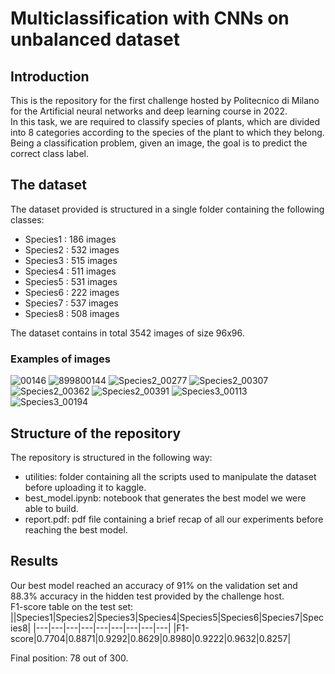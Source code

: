 # Multiclassification with CNNs on unbalanced dataset
## Introduction
This is the repository for the first challenge hosted by Politecnico di Milano for the Artificial neural networks and deep learning course in 2022.\
In this task, we are required to classify species of plants, which are
divided into 8 categories according to the species of the plant to which they belong. Being a classification
problem, given an image, the goal is to predict the correct class label.

## The dataset
The dataset provided is structured in a single folder containing the following classes:
- Species1 : 186 images
- Species2 : 532 images
- Species3 : 515 images
- Species4 : 511 images
- Species5 : 531 images
- Species6 : 222 images
- Species7 : 537 images
- Species8 : 508 images 


The dataset contains in total 3542 images of size 96x96.

### Examples of images

![00146](https://user-images.githubusercontent.com/62434812/204101912-fa4dae9c-49ac-4abe-b113-0fd52225473d.jpg)
![899800144](https://user-images.githubusercontent.com/62434812/204101929-0e9e3414-1054-4c6d-9a46-4068a20a92ed.jpg)
![Species2_00277](https://user-images.githubusercontent.com/62434812/204101943-8a07fd64-67c4-4852-82a7-988536e7b5e4.jpg)
![Species2_00307](https://user-images.githubusercontent.com/62434812/204101949-43b3dfd9-ac07-4ee4-a6d7-cfae08d4cbcf.jpg)
![Species2_00362](https://user-images.githubusercontent.com/62434812/204101969-837623c6-7c23-4f4d-ac99-6b7d0d8ad3b7.jpg)
![Species2_00391](https://user-images.githubusercontent.com/62434812/204101976-68afcfc5-4700-46bd-ad5b-f3b994f3170a.jpg)
![Species3_00113](https://user-images.githubusercontent.com/62434812/204101989-ac823aa2-64c9-4406-a518-af2a84fe3695.jpg)
![Species3_00194](https://user-images.githubusercontent.com/62434812/204101997-dbdbf9a9-1c71-4b9f-8a7e-b561496cfe37.jpg)

## Structure of the repository
The repository is structured in the following way:
- utilities: folder containing all the scripts used to manipulate the dataset before uploading it to kaggle.
- best_model.ipynb: notebook that generates the best model we were able to build.
- report.pdf: pdf file containing a brief recap of all our experiments before reaching the best model.

## Results
Our best model reached an accuracy of 91% on the validation set and 88.3% accuracy in the hidden test provided by the challenge host.\
F1-score table on the test set:
||Species1|Species2|Species3|Species4|Species5|Species6|Species7|Species8|
|---|---|---|---|---|---|---|---|---|
|F1-score|0.7704|0.8871|0.9292|0.8629|0.8980|0.9222|0.9632|0.8257|

Final position: 78 out of 300.
